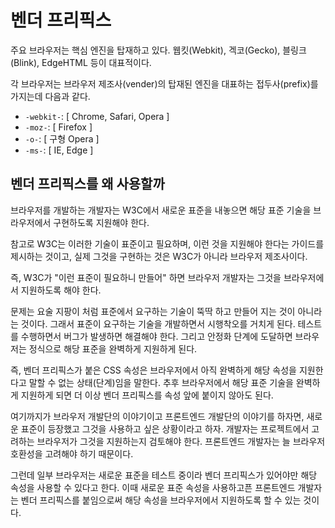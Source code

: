 # 벤더 프리픽스

주요 브라우저는 핵심 엔진을 탑재하고 있다. 
웹킷(Webkit), 겍코(Gecko), 블링크(Blink), EdgeHTML 등이 대표적이다.

각 브라우저는 브라우저 제조사(vender)의 탑재된 엔진을 대표하는 접두사(prefix)를 가지는데 다음과 같다.

* `-webkit-`: [ Chrome, Safari, Opera ]
* `-moz-`: [ Firefox ]
* `-o-`: [ 구형 Opera ]
* `-ms-`: [ IE, Edge ]

## 벤더 프리픽스를 왜 사용할까

브라우저를 개발하는 개발자는 W3C에서 새로운 표준을 내놓으면  해당 표준 기술을 브라우저에서 구현하도록 지원해야 한다.

참고로 W3C는 이러한 기술이 표준이고 필요하며, 이런 것을 지원해야 한다는 가이드를 제시하는 것이고, 실제 그것을 구현하는 것은 W3C가 아니라 브라우저 제조사이다.

즉, W3C가 "이런 표준이 필요하니 만들어" 하면  브라우저 개발자는 그것을 브라우저에서 지원하도록 해야 한다.

문제는 요술 지팡이 처럼 표준에서 요구하는 기술이 뚝딱 하고 만들어 지는 것이 아니라는 것이다. 그래서 표준이 요구하는 기술을 개발하면서 시행착오를 거치게 된다. 테스트를 수행하면서 버그가 발생하면 해결해야 한다. 그리고 안정화 단계에 도달하면 브라우저는 정식으로 해당 표준을 완벽하게 지원하게 된다.

즉, 벤더 프리픽스가 붙은 CSS 속성은 브라우저에서 아직 완벽하게 해당 속성을 지원한다고 말할 수 없는 상태(단계)임을 말한다. 추후 브라우저에서 해당 표준 기술을 완벽하게 지원하게 되면 더 이상 벤더 프리픽스를 속성 앞에 붙이지 않아도 된다.

여기까지가 브라우저 개발단의 이야기이고 프론트엔드 개발단의 이야기를 하자면, 새로운 표준이 등장했고 그것을 사용하고 싶은 상황이라고 하자. 개발자는 프로젝트에서 고려하는 브라우저가 그것을 지원하는지 검토해야 한다. 프론트엔드 개발자는 늘 브라우저 호환성을 고려해야 하기 때문이다.

그런데 일부 브라우저는 새로운 표준을 테스트 중이라 벤더 프리픽스가 있어야만 해당 속성을 사용할 수 있다고 한다. 이때 새로운 표준 속성을 사용하고픈 프론트엔드 개발자는 벤더 프리픽스를 붙임으로써 해당 속성을 브라우저에서 지원하도록 할 수 있는 것이다.
